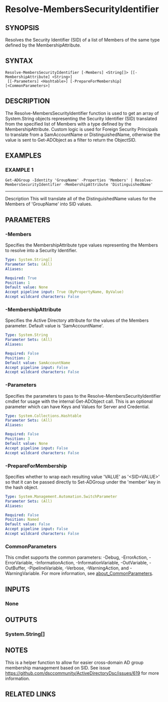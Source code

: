 
# Resolve-MembersSecurityIdentifier

## SYNOPSIS
Resolves the Security Identifier (SID) of a list of Members of the same type defined by the MembershipAttribute.

## SYNTAX

```
Resolve-MembersSecurityIdentifier [-Members] <String[]> [[-MembershipAttribute] <String>]
 [[-Parameters] <Hashtable>] [-PrepareForMembership] [<CommonParameters>]
```

## DESCRIPTION
The Resolve-MembersSecurityIdentifier function is used to get an array of System.String objects representing
the Security Identifier (SID) translated from the specified list of Members with a type defined by the
MembershipAttribute.
Custom logic is used for Foreign Security Principals to translate from a SamAccountName
or DistinguishedName, otherwise the value is sent to Get-ADObject as a filter to return the ObjectSID.

## EXAMPLES

### EXAMPLE 1
```
Get-ADGroup -Identity 'GroupName' -Properties 'Members' | Resolve-MembersSecurityIdentifier -MembershipAttribute 'DistinguishedName'
```

-----------
Description
This will translate all of the DistinguishedName values for the Members of 'GroupName' into SID values.

## PARAMETERS

### -Members
Specifies the MembershipAttribute type values representing the Members to resolve into a Security Identifier.

```yaml
Type: System.String[]
Parameter Sets: (All)
Aliases:

Required: True
Position: 1
Default value: None
Accept pipeline input: True (ByPropertyName, ByValue)
Accept wildcard characters: False
```

### -MembershipAttribute
Specifies the Active Directory attribute for the values of the Members parameter.
Default value is 'SamAccountName'.

```yaml
Type: System.String
Parameter Sets: (All)
Aliases:

Required: False
Position: 2
Default value: SamAccountName
Accept pipeline input: False
Accept wildcard characters: False
```

### -Parameters
Specifies the parameters to pass to the Resolve-MembersSecurityIdentifier cmdlet for usage with the internal
Get-ADObject call.
This is an optional parameter which can have Keys and Values for Server and Credential.

```yaml
Type: System.Collections.Hashtable
Parameter Sets: (All)
Aliases:

Required: False
Position: 3
Default value: None
Accept pipeline input: False
Accept wildcard characters: False
```

### -PrepareForMembership
Specifies whether to wrap each resulting value 'VALUE' as '\<SID=VALUE\>' so that it can be passed directly to
Set-ADGroup under the 'member' key in the hash object.

```yaml
Type: System.Management.Automation.SwitchParameter
Parameter Sets: (All)
Aliases:

Required: False
Position: Named
Default value: False
Accept pipeline input: False
Accept wildcard characters: False
```

### CommonParameters
This cmdlet supports the common parameters: -Debug, -ErrorAction, -ErrorVariable, -InformationAction, -InformationVariable, -OutVariable, -OutBuffer, -PipelineVariable, -Verbose, -WarningAction, and -WarningVariable. For more information, see [about_CommonParameters](http://go.microsoft.com/fwlink/?LinkID=113216).

## INPUTS

### None
## OUTPUTS

### System.String[]
## NOTES
This is a helper function to allow for easier cross-domain AD group membership management based on SID.
See issue https://github.com/dsccommunity/ActiveDirectoryDsc/issues/619 for more information.

## RELATED LINKS
